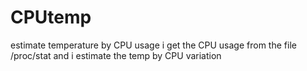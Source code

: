 # CPUtemp
estimate temperature by CPU usage
i get the CPU usage from the file /proc/stat and i estimate the temp by CPU variation
